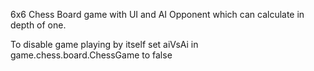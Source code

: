 6x6 Chess Board game with UI and AI Opponent which can calculate in depth of one.

To disable game playing by itself set aiVsAi in game.chess.board.ChessGame to false
